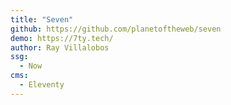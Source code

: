 ```yaml
---
title: "Seven"
github: https://github.com/planetoftheweb/seven
demo: https://7ty.tech/
author: Ray Villalobos
ssg:
  - Now
cms:
  - Eleventy
---
```

